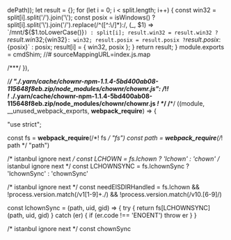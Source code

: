 dePath));
    let result = {};
    for (let i = 0; i < split.length; i++) {
        const win32 = split[i].split('/').join('\\');
        const posix = isWindows() ? split[i].split('\\').join('/').replace(/^([^:\\/]*):/, (_, $1) => `/mnt/${$1.toLowerCase()}`) : split[i];
        result.win32 = result.win32 ? `${result.win32};${win32}` : win32;
        result.posix = result.posix ? `${result.posix}:${posix}` : posix;
        result[i] = { win32, posix };
    }
    return result;
}
module.exports = cmdShim;
//# sourceMappingURL=index.js.map

/***/ }),

/***/ "./.yarn/cache/chownr-npm-1.1.4-5bd400ab08-115648f8eb.zip/node_modules/chownr/chownr.js":
/*!**********************************************************************************************!*\
  !*** ./.yarn/cache/chownr-npm-1.1.4-5bd400ab08-115648f8eb.zip/node_modules/chownr/chownr.js ***!
  \**********************************************************************************************/
/***/ ((module, __unused_webpack_exports, __webpack_require__) => {

"use strict";

const fs = __webpack_require__(/*! fs */ "fs")
const path = __webpack_require__(/*! path */ "path")

/* istanbul ignore next */
const LCHOWN = fs.lchown ? 'lchown' : 'chown'
/* istanbul ignore next */
const LCHOWNSYNC = fs.lchownSync ? 'lchownSync' : 'chownSync'

/* istanbul ignore next */
const needEISDIRHandled = fs.lchown &&
  !process.version.match(/v1[1-9]+\./) &&
  !process.version.match(/v10\.[6-9]/)

const lchownSync = (path, uid, gid) => {
  try {
    return fs[LCHOWNSYNC](path, uid, gid)
  } catch (er) {
    if (er.code !== 'ENOENT')
      throw er
  }
}

/* istanbul ignore next */
const chownSync
